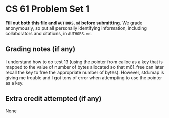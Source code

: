 CS 61 Problem Set 1
===================

**Fill out both this file and `AUTHORS.md` before submitting.** We grade
anonymously, so put all personally identifying information, including
collaborators and citations, in `AUTHORS.md`.

Grading notes (if any)
----------------------
I understand how to do test 13 (using the pointer from calloc as a key that is mapped to the value of number of bytes allocated so that m61_free can later recall the key to free the appropriate number of bytes). However, std::map is giving me trouble and I got tons of error when attempting to use the pointer as a key. 


Extra credit attempted (if any)
-------------------------------
None
